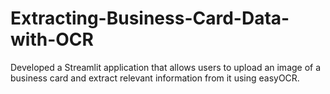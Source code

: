 # Extracting-Business-Card-Data-with-OCR
Developed a Streamlit application that allows users to upload an image of a business card and extract relevant information from it using easyOCR.
